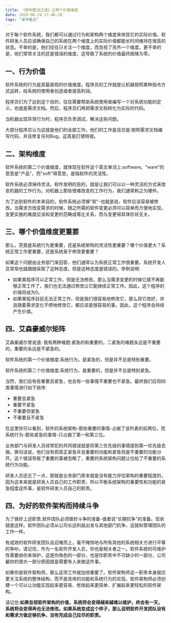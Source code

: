 ```yaml
---
title: 《架构整洁之道》之两个价值维度
date: 2020-06-24 17:46:18
tags: "读书笔记"
---
```

对于每个软件系统，我们都可以通过行为和架构两个维度来体现它的实际价值。软件研发人员应该确保自己的系统在两个维度上的实际价值都能长时间维持在很高的状态。不幸的是，他们往往只关注一个维度，而忽视了另外一个维度。更不幸的是，他们常常关注的还是错误的维度，这导致了系统的价值最终趋降为零。
<!--more-->
## 一、行为价值
软件系统的行为是其最直观的价值维度。程序员的工作就是让机器按照某种指令方式运转，给系统的使用者创造或者提高利润。

程序员们为了达到这个目的，往往需要帮助系统使用者编写一个对系统功能的定义，也就是需求文档。然后，程序员们再把需求文档转化为实际的代码。

当机器出现异常行为时，程序员负责调试，解决这些问题。

大部分程序员认为这就是他们的全部工作。他们的工作是且仅是:按照需求文档编写代码，并且修复任何Bug。这真是打错特错。


## 二、架构维度
软件系统的第二个价值维度，就体现在软件这个英文单词上:software。"ware"的意思是"产品"，而"soft"得意思，是指软件的灵活性。

软件系统必须保持灵活。软件发明的目的，就是让我们可以以一种灵活的方式来改变机器的工作行为。对机器上那些很难改变的工作行为，我们通常称之为硬件。

为了达到软件的本来目的，软件系统必须够"软"-也就是说，软件应该容易被修改。当需求方改变需求的时候，随之所需的软件变更必须可以简单而方便地实现。变更实施的难度应该和变更的范畴成等比关系，而与变更得具体形状无关。

## 三、哪个价值维度更重要

那么，究竟是系统行为更重要，还是系统架构的灵活性更重要？哪个价值更大？系统正常工作更重要，还是系统易于修改更重要？

如果这个问题由业务部门来回答，他们通常认为系统正常工作很重要。系统开发人员常常也就跟随采取了这种态度。但是这种态度是错误的。举例说明:
- 如果某程序可以正常工作，但是无法修改，那么当需求变更的时候它就不再能够正常工作了，我们也无法通过修改让它能继续正常工作。因此，这个程序的价值将成为0。
- 如果某程序目前无法正常工作，但是我们很容易地修改它，那么将它改好，并且随着需求变化不停地修改它，都应该是很容易的事。因此，这个程序会持续产生价值。

## 四、艾森豪威尔矩阵
艾森豪威尔曾说道:
我有两种难题:紧急的和重要的，二紧急的难题永远是不重要的，重要的永远是不紧急的。


软件系统的第一个价值维度:系统行为，是紧急的，但是并不总是特别重要。

软件系统的第二个价值维度:系统行为，是重要的，但是并不总是特别紧急。

当然，我们会有些重要且紧急，也会有一些事情不重要也不紧急。最终我们应将四类事情进行如下排序:
- 重要且紧急
- 重要不紧急
- 不重要但紧急
- 不重要且不紧急

在这里你可以看到，软件的系统架构-那些重要的事情-占据了该列表的前两位，而系统行为-那些紧急的事情-只占据了第一和第三位。

业务部门与研发人员经常犯的共同错误就是将第三优先级的事情提到第一优先级去做。换句话说，他们没有把真正紧急并且重要的功能和紧急但是不重要的功能分开。这个错误导致了重要的事被忽略了，重要的系统架构问题让位给了不重要的系统行为功能。

研发人员还忘了一点，那就是业务部门原本就是没有能力评估架构的重要程度的，因为这本来就是研发人员自己的工作职责，所以平衡系统架构的重要性和功能的紧急程度这件事，是软件研发人员自己的职责。

## 四、为好的软件架构而持续斗争
为了做好上述职责,软件团队必须做好斗争的准备-或者说"长期抗争"的准备。现状就是这样。软件团队必须从公司长远利益出发与其他部门抗争，这就和管理团队的工作一样。

有成效的软件研发团队会迎难而上，毫不掩饰地与所有其他的系统相关方进行平等的争吵。请记住，作为一名软件开发人员，你也是相关者之一。软件系统的可维护性需要由你来保护，这是你角色的一部分，也是你职责中不可缺少的一部分，公司雇你的很大一部分原因就是需要有人来做这件事。

如果你是软件架构师，那么这项工作就加倍重要了。软件架构师这一职责本身就应更关注系统的整体结构，而不是具体的功能和系统行为的实现。软件架构师必须创建一个可以让功能实现起来更容易、修改起来更简单、扩展起来更轻松的软件架构。

请记住:**如果忽视软件架构的价值，系统将会变得越来越难以维护，终会有一天，系统将会变得再也无法修改。如果系统变成这个样子，那么说明软件开发团队没有和需求方做足够抗争，没有完成自己应尽的职责。**
